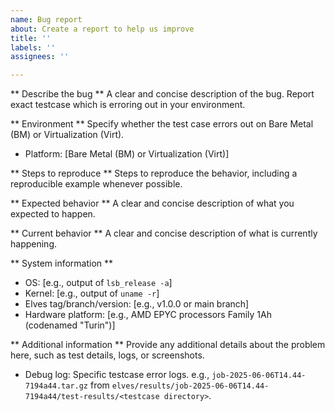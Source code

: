 ```yaml
---
name: Bug report
about: Create a report to help us improve
title: ''
labels: ''
assignees: ''

---
```


** Describe the bug **
A clear and concise description of the bug. Report exact testcase which is erroring out in your environment.

** Environment **
Specify whether the test case errors out on Bare Metal (BM) or Virtualization (Virt).
- Platform: [Bare Metal (BM) or Virtualization (Virt)]

** Steps to reproduce **
Steps to reproduce the behavior, including a reproducible example whenever possible.

** Expected behavior **
A clear and concise description of what you expected to happen.

** Current behavior **
A clear and concise description of what is currently happening.

** System information **
- OS: [e.g., output of `lsb_release -a`]
- Kernel: [e.g., output of `uname -r`]
- Elves tag/branch/version: [e.g., v1.0.0 or main branch]
- Hardware platform: [e.g., AMD EPYC processors Family 1Ah (codenamed "Turin")]

** Additional information **
Provide any additional details about the problem here, such as test details, logs, or screenshots.
- Debug log: Specific testcase error logs.
	e.g., `job-2025-06-06T14.44-7194a44.tar.gz` from `elves/results/job-2025-06-06T14.44-7194a44/test-results/<testcase directory>`.
